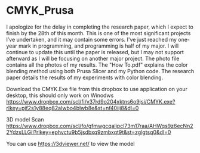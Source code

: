 # CMYK_Prusa
I apologize for the delay in completing the research paper, which I expect to finish by the 28th of this month. This is one of the most significant projects I’ve undertaken, and it may contain some errors. I've just reached my one-year mark in programming, and programming is half of my major. I will continue to update this until the paper is released, but I may not support afterward as I will be focusing on another major project.
The photo file contains all the photos of my results. The "How To.pdf" explains the color blending method using both Prusa Slicer and my Python code. The research paper details the results of my experiments with color blending.

Download the CMYK.Exe file from this dropbox to use application on your desktop, this should only work on Winodws https://www.dropbox.com/scl/fi/v37rd9o204xktns6o9jsi/CMYK.exe?rlkey=pjf2s1y88eq82alwbo4blwb8e&st=nf40iij8&dl=0

3D model Scan https://www.dropbox.com/scl/fo/gfmwgcqalipcl73m17raa/AHWqs9z6ecNn22YdzsLLGiI?rlkey=ephvctu9b5jsdbxq9zmbxqt9t&st=zglgtsq0&dl=0

You can use https://3dviewer.net/  to view the model
